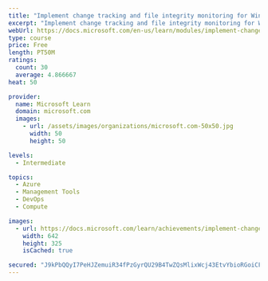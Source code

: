 ```yaml
---
title: "Implement change tracking and file integrity monitoring for Windows IaaS VMs"
excerpt: "Implement change tracking and file integrity monitoring for Windows IaaS VMs"
webUrl: https://docs.microsoft.com/en-us/learn/modules/implement-change-tracking-file-integrity-monitoring/
type: course
price: Free
length: PT50M
ratings:
  count: 30
  average: 4.866667
heat: 50

provider:
  name: Microsoft Learn
  domain: microsoft.com
  images:
    - url: /assets/images/organizations/microsoft.com-50x50.jpg
      width: 50
      height: 50

levels:
  - Intermediate

topics:
  - Azure
  - Management Tools
  - DevOps
  - Compute

images:
  - url: https://docs.microsoft.com/learn/achievements/implement-change-tracking-and-file-integrity-monitoring-for-windows-iaas-vms-social.png
    width: 642
    height: 325
    isCached: true

secured: "J9kPbQQyI7PeHJZemuiR34fPzGyrQU29B4TwZQsMlixWcj43EtvYbioRGoiCFthQSQ1iuNiJxxURnN0qaUX+Vq9ttNPyTkKedko+92AAUkUr0fnEcjp1lXzyZzoW01wPDYwxZqxk00wLCkJD/xh76Ccqkahlvk2gvhCzn94UJnq6J7NIEXmId7S1WEPVHdiptH/c2xj3ZTZrF1Doo2DBiQSPLnIptTprmSLkEnsJIDNCsRUGtM4qnYEsDutq+EKQnwJvHseoK5pO8ZKDRv7dNFWzEOIJ/81broIL1k3TbTkIRiqdGcoRAemX+9Hc9FqXlrpNmWhbxB5vBj8nkFwrq6t7fyabYaYAD4pEzQdQRu7wkQYQ5R1zG6fA4HECcK7qD8Eo/yDscZ70bzfEH82tb2WgacX9uZquXXF8j3e/erU=;i9rmMkP7JsSs+U2YlkkCew=="
---
```


